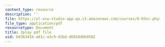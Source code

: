 ```yaml
---
content_type: resource
description: ''
file: https://ol-ocw-studio-app-qa.s3.amazonaws.com/courses/8-03sc-physics-iii-vibrations-and-waves-fall-2016/bd36341ba81ca3c9d1bdd6910d6b9502_jwh7LqjT4w0.pdf
file_type: application/pdf
resourcetype: Document
title: 3play pdf file
uid: bd36341b-a81c-a3c9-d1bd-d6910d6b9502
---
```


